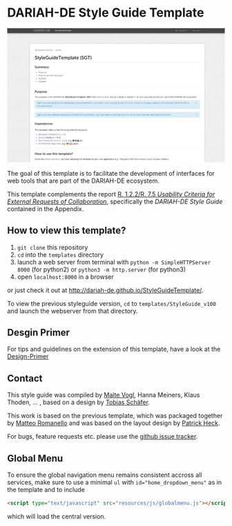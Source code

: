 # DARIAH-DE Style Guide Template

![template screenshot](./screenshot_1.png)

The goal of this template is to facilitate the development of interfaces for web tools that are part of the DARIAH-DE ecosystem.

This template complements the report [R. 1.2.2/R. 7.5 *Usability Criteria for External Requests of Collaboration*](https://wiki.de.dariah.eu/download/attachments/14651583/R1.2.2-7.5_final.pdf?version=1&modificationDate=1452850842838&api=v2), specifically the *DARIAH-DE Style Guide* contained in the Appendix.

## How to view this template?

1. `git clone` this repository
2. `cd` into the `templates` directory
3. launch a web server from terminal with `python -m SimpleHTTPServer 8000` (for python2) or `python3 -m http.server` (for python3)
4. open `localhost:8000` in a browser

or just check it out at <http://dariah-de.github.io/StyleGuideTemplate/>.

To view the previous styleguide version, `cd` to `templates/StyleGuide_v100` and launch
the webserver from that directory.

## Desgin Primer

For tips and guidelines on the extension of this template, have a look at
the [Design-Primer](design-primer.de.md)

## Contact

This style guide was compiled by [Malte Vogl](https://github.com/maltevogl), Hanna Meiners, Klaus Thoden, ... , based on a design by [Tobias Schäfer](https://github.com/tschaef).

This work is based on the previous template, which was packaged together by [Matteo Romanello](https://github.com/mromanello) and was based on the layout design by [Patrick Heck](https://github.com/patrickheck).

For bugs, feature requests etc. please use the [github issue tracker](https://github.com/DARIAH-DE/StyleGuideTemplate/issues).

## Global Menu

To ensure the global navigation menu remains consistent accross all services, make sure to use a minimal `ul` with `id="home_dropdown_menu"` as in the template and to include
```html
<script type="text/javascript" src="resources/js/globalmenu.js"></script>
```
which will load the central version.
